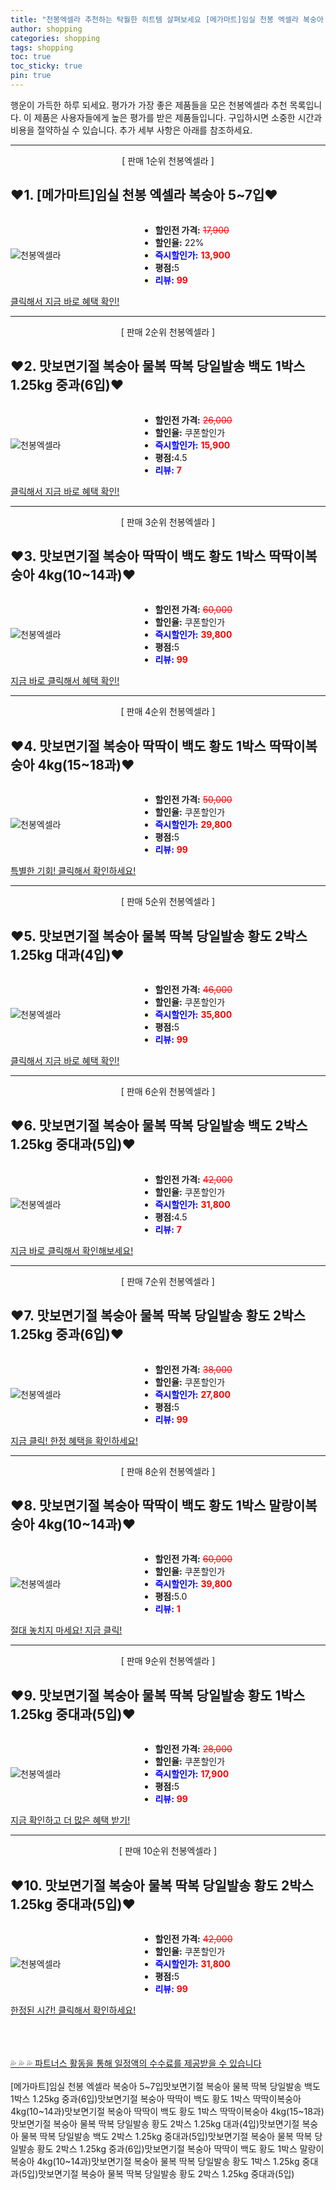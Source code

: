 ```yaml
---
title: "천봉엑셀라 추천하는 탁월한 히트템 살펴보세요 [메가마트]임실 천봉 엑셀라 복숭아 5~7입"
author: shopping
categories: shopping
tags: shopping
toc: true
toc_sticky: true
pin: true
---
```

행운이 가득한 하루 되세요. 평가가 가장 좋은 제품들을 모은 천봉엑셀라 추천 목록입니다. 이 제품은 사용자들에게 높은 평가를 받은 제품들입니다. 구입하시면 소중한 시간과 비용을 절약하실 수 있습니다. 추가 세부 사항은 아래를 참조하세요.

---
<p class="toplist" style="margin: 0 auto; display: block; width: fit-content;">[ 판매 1순위 천봉엑셀라 ]</p>

<h2><strong>❤️1. [메가마트]임실 천봉 엑셀라 복숭아 5~7입❤️</strong></h2>

<div style="display: flex; align-items: center;">
    <div style="flex: 0.4;">
        <img src="https://thumbnail9.coupangcdn.com/thumbnails/remote/230x230ex/image/vendor_inventory/47a6/563371f9da49a07873a206c6cf694ffc9bbb8ae18b4c9ddb9996307ac596.jpg" alt="천봉엑셀라" style="max-width: 100%;">
    </div>
    <div style="flex: 0.6; margin-left: 10px;">
        <ul>
            <li><strong>할인전 가격:</strong> <del style="color: red;">17,900</del></li>
            <li><strong>할인율:</strong> 22%</li>
            <li><span style='color:blue'><strong>즉시할인가:</strong></span> <span style='color:red'><strong>13,900</strong></span></li>
            <li><strong>평점:</strong>5</li>
            <li><span style='color:blue'><strong>리뷰:</strong></span> <span style='color:red'><strong>99</strong></span></li>
        </ul>
    </div>
</div>
<div class="center">
    <a href="https://selin100587.github.io?lptag=AF9450613&subid=githubio&pageKey=8203391350&traceid=V0-153&itemId=23521690584&vendorItemId=90548026242" class="myButton">
        클릭해서 지금 바로 혜택 확인!
    </a>
</div>


---
<p class="toplist" style="margin: 0 auto; display: block; width: fit-content;">[ 판매 2순위 천봉엑셀라 ]</p>

<h2><strong>❤️2. 맛보면기절 복숭아 물복 딱복 당일발송 백도 1박스 1.25kg 중과(6입)❤️</strong></h2>

<div style="display: flex; align-items: center;">
    <div style="flex: 0.4;">
        <img src="https://thumbnail8.coupangcdn.com/thumbnails/remote/230x230ex/image/vendor_inventory/caae/48f2c28dcdaec694be88a385496c7f89d7dc3f7ea23e8823b4730bd015f2.jpg" alt="천봉엑셀라" style="max-width: 100%;">
    </div>
    <div style="flex: 0.6; margin-left: 10px;">
        <ul>
            <li><strong>할인전 가격:</strong> <del style="color: red;">26,000</del></li>
            <li><strong>할인율:</strong> 쿠폰할인가</li>
            <li><span style='color:blue'><strong>즉시할인가:</strong></span> <span style='color:red'><strong>15,900</strong></span></li>
            <li><strong>평점:</strong>4.5</li>
            <li><span style='color:blue'><strong>리뷰:</strong></span> <span style='color:red'><strong>7</strong></span></li>
        </ul>
    </div>
</div>
<div class="center">
    <a href="https://selin100587.github.io?lptag=AF9450613&subid=githubio&pageKey=8248613452&traceid=V0-153&itemId=23452872156&vendorItemId=90479621230" class="myButton">
        클릭해서 지금 바로 혜택 확인!
    </a>
</div>


---
<p class="toplist" style="margin: 0 auto; display: block; width: fit-content;">[ 판매 3순위 천봉엑셀라 ]</p>

<h2><strong>❤️3. 맛보면기절 복숭아 딱딱이 백도 황도 1박스 딱딱이복숭아 4kg(10~14과)❤️</strong></h2>

<div style="display: flex; align-items: center;">
    <div style="flex: 0.4;">
        <img src="https://thumbnail8.coupangcdn.com/thumbnails/remote/230x230ex/image/vendor_inventory/a160/1ca83610c0a0639a1c97f3738b5708dce58936085862479393dbf0f4dcd8.jpg" alt="천봉엑셀라" style="max-width: 100%;">
    </div>
    <div style="flex: 0.6; margin-left: 10px;">
        <ul>
            <li><strong>할인전 가격:</strong> <del style="color: red;">60,000</del></li>
            <li><strong>할인율:</strong> 쿠폰할인가</li>
            <li><span style='color:blue'><strong>즉시할인가:</strong></span> <span style='color:red'><strong>39,800</strong></span></li>
            <li><strong>평점:</strong>5</li>
            <li><span style='color:blue'><strong>리뷰:</strong></span> <span style='color:red'><strong>99</strong></span></li>
        </ul>
    </div>
</div>
<div class="center">
    <a href="https://selin100587.github.io?lptag=AF9450613&subid=githubio&pageKey=8225484364&traceid=V0-153&itemId=23764781755&vendorItemId=90680250150" class="myButton">
        지금 바로 클릭해서 혜택 확인!
    </a>
</div>


---
<p class="toplist" style="margin: 0 auto; display: block; width: fit-content;">[ 판매 4순위 천봉엑셀라 ]</p>

<h2><strong>❤️4. 맛보면기절 복숭아 딱딱이 백도 황도 1박스 딱딱이복숭아 4kg(15~18과)❤️</strong></h2>

<div style="display: flex; align-items: center;">
    <div style="flex: 0.4;">
        <img src="https://thumbnail8.coupangcdn.com/thumbnails/remote/230x230ex/image/vendor_inventory/a160/1ca83610c0a0639a1c97f3738b5708dce58936085862479393dbf0f4dcd8.jpg" alt="천봉엑셀라" style="max-width: 100%;">
    </div>
    <div style="flex: 0.6; margin-left: 10px;">
        <ul>
            <li><strong>할인전 가격:</strong> <del style="color: red;">50,000</del></li>
            <li><strong>할인율:</strong> 쿠폰할인가</li>
            <li><span style='color:blue'><strong>즉시할인가:</strong></span> <span style='color:red'><strong>29,800</strong></span></li>
            <li><strong>평점:</strong>5</li>
            <li><span style='color:blue'><strong>리뷰:</strong></span> <span style='color:red'><strong>99</strong></span></li>
        </ul>
    </div>
</div>
<div class="center">
    <a href="https://selin100587.github.io?lptag=AF9450613&subid=githubio&pageKey=8225484364&traceid=V0-153&itemId=23764781754&vendorItemId=90680250156" class="myButton">
        특별한 기회! 클릭해서 확인하세요!
    </a>
</div>


---
<p class="toplist" style="margin: 0 auto; display: block; width: fit-content;">[ 판매 5순위 천봉엑셀라 ]</p>

<h2><strong>❤️5. 맛보면기절 복숭아 물복 딱복 당일발송 황도 2박스 1.25kg 대과(4입)❤️</strong></h2>

<div style="display: flex; align-items: center;">
    <div style="flex: 0.4;">
        <img src="https://thumbnail9.coupangcdn.com/thumbnails/remote/230x230ex/image/vendor_inventory/f2b8/02eadf5d139ca2f9d8152b490ee82205ba02c455224894b5d48c99810db4.jpg" alt="천봉엑셀라" style="max-width: 100%;">
    </div>
    <div style="flex: 0.6; margin-left: 10px;">
        <ul>
            <li><strong>할인전 가격:</strong> <del style="color: red;">46,000</del></li>
            <li><strong>할인율:</strong> 쿠폰할인가</li>
            <li><span style='color:blue'><strong>즉시할인가:</strong></span> <span style='color:red'><strong>35,800</strong></span></li>
            <li><strong>평점:</strong>5</li>
            <li><span style='color:blue'><strong>리뷰:</strong></span> <span style='color:red'><strong>99</strong></span></li>
        </ul>
    </div>
</div>
<div class="center">
    <a href="https://selin100587.github.io?lptag=AF9450613&subid=githubio&pageKey=8248867031&traceid=V0-153&itemId=23452872193&vendorItemId=90479621348" class="myButton">
        클릭해서 지금 바로 혜택 확인!
    </a>
</div>


---
<p class="toplist" style="margin: 0 auto; display: block; width: fit-content;">[ 판매 6순위 천봉엑셀라 ]</p>

<h2><strong>❤️6. 맛보면기절 복숭아 물복 딱복 당일발송 백도 2박스 1.25kg 중대과(5입)❤️</strong></h2>

<div style="display: flex; align-items: center;">
    <div style="flex: 0.4;">
        <img src="https://thumbnail8.coupangcdn.com/thumbnails/remote/230x230ex/image/vendor_inventory/caae/48f2c28dcdaec694be88a385496c7f89d7dc3f7ea23e8823b4730bd015f2.jpg" alt="천봉엑셀라" style="max-width: 100%;">
    </div>
    <div style="flex: 0.6; margin-left: 10px;">
        <ul>
            <li><strong>할인전 가격:</strong> <del style="color: red;">42,000</del></li>
            <li><strong>할인율:</strong> 쿠폰할인가</li>
            <li><span style='color:blue'><strong>즉시할인가:</strong></span> <span style='color:red'><strong>31,800</strong></span></li>
            <li><strong>평점:</strong>4.5</li>
            <li><span style='color:blue'><strong>리뷰:</strong></span> <span style='color:red'><strong>7</strong></span></li>
        </ul>
    </div>
</div>
<div class="center">
    <a href="https://selin100587.github.io?lptag=AF9450613&subid=githubio&pageKey=8248613452&traceid=V0-153&itemId=23452872202&vendorItemId=90479621376" class="myButton">
        지금 바로 클릭해서 확인해보세요!
    </a>
</div>


---
<p class="toplist" style="margin: 0 auto; display: block; width: fit-content;">[ 판매 7순위 천봉엑셀라 ]</p>

<h2><strong>❤️7. 맛보면기절 복숭아 물복 딱복 당일발송 황도 2박스 1.25kg 중과(6입)❤️</strong></h2>

<div style="display: flex; align-items: center;">
    <div style="flex: 0.4;">
        <img src="https://thumbnail9.coupangcdn.com/thumbnails/remote/230x230ex/image/vendor_inventory/f2b8/02eadf5d139ca2f9d8152b490ee82205ba02c455224894b5d48c99810db4.jpg" alt="천봉엑셀라" style="max-width: 100%;">
    </div>
    <div style="flex: 0.6; margin-left: 10px;">
        <ul>
            <li><strong>할인전 가격:</strong> <del style="color: red;">38,000</del></li>
            <li><strong>할인율:</strong> 쿠폰할인가</li>
            <li><span style='color:blue'><strong>즉시할인가:</strong></span> <span style='color:red'><strong>27,800</strong></span></li>
            <li><strong>평점:</strong>5</li>
            <li><span style='color:blue'><strong>리뷰:</strong></span> <span style='color:red'><strong>99</strong></span></li>
        </ul>
    </div>
</div>
<div class="center">
    <a href="https://selin100587.github.io?lptag=AF9450613&subid=githubio&pageKey=8248867031&traceid=V0-153&itemId=23452872172&vendorItemId=90479621293" class="myButton">
        지금 클릭! 한정 혜택을 확인하세요!
    </a>
</div>


---
<p class="toplist" style="margin: 0 auto; display: block; width: fit-content;">[ 판매 8순위 천봉엑셀라 ]</p>

<h2><strong>❤️8. 맛보면기절 복숭아 딱딱이 백도 황도 1박스 말랑이복숭아 4kg(10~14과)❤️</strong></h2>

<div style="display: flex; align-items: center;">
    <div style="flex: 0.4;">
        <img src="https://thumbnail9.coupangcdn.com/thumbnails/remote/230x230ex/image/vendor_inventory/de05/1366847264f87053e88a139127fb10e9c1c77aa9d07cd71f8753594938da.jpg" alt="천봉엑셀라" style="max-width: 100%;">
    </div>
    <div style="flex: 0.6; margin-left: 10px;">
        <ul>
            <li><strong>할인전 가격:</strong> <del style="color: red;">60,000</del></li>
            <li><strong>할인율:</strong> 쿠폰할인가</li>
            <li><span style='color:blue'><strong>즉시할인가:</strong></span> <span style='color:red'><strong>39,800</strong></span></li>
            <li><strong>평점:</strong>5.0</li>
            <li><span style='color:blue'><strong>리뷰:</strong></span> <span style='color:red'><strong>1</strong></span></li>
        </ul>
    </div>
</div>
<div class="center">
    <a href="https://selin100587.github.io?lptag=AF9450613&subid=githubio&pageKey=8248636656&traceid=V0-153&itemId=23764781756&vendorItemId=90680250171" class="myButton">
        절대 놓치지 마세요! 지금 클릭!
    </a>
</div>


---
<p class="toplist" style="margin: 0 auto; display: block; width: fit-content;">[ 판매 9순위 천봉엑셀라 ]</p>

<h2><strong>❤️9. 맛보면기절 복숭아 물복 딱복 당일발송 황도 1박스 1.25kg 중대과(5입)❤️</strong></h2>

<div style="display: flex; align-items: center;">
    <div style="flex: 0.4;">
        <img src="https://thumbnail9.coupangcdn.com/thumbnails/remote/230x230ex/image/vendor_inventory/f2b8/02eadf5d139ca2f9d8152b490ee82205ba02c455224894b5d48c99810db4.jpg" alt="천봉엑셀라" style="max-width: 100%;">
    </div>
    <div style="flex: 0.6; margin-left: 10px;">
        <ul>
            <li><strong>할인전 가격:</strong> <del style="color: red;">28,000</del></li>
            <li><strong>할인율:</strong> 쿠폰할인가</li>
            <li><span style='color:blue'><strong>즉시할인가:</strong></span> <span style='color:red'><strong>17,900</strong></span></li>
            <li><strong>평점:</strong>5</li>
            <li><span style='color:blue'><strong>리뷰:</strong></span> <span style='color:red'><strong>99</strong></span></li>
        </ul>
    </div>
</div>
<div class="center">
    <a href="https://selin100587.github.io?lptag=AF9450613&subid=githubio&pageKey=8248867031&traceid=V0-153&itemId=23452872214&vendorItemId=90479621422" class="myButton">
        지금 확인하고 더 많은 혜택 받기!
    </a>
</div>


---
<p class="toplist" style="margin: 0 auto; display: block; width: fit-content;">[ 판매 10순위 천봉엑셀라 ]</p>

<h2><strong>❤️10. 맛보면기절 복숭아 물복 딱복 당일발송 황도 2박스 1.25kg 중대과(5입)❤️</strong></h2>

<div style="display: flex; align-items: center;">
    <div style="flex: 0.4;">
        <img src="https://thumbnail9.coupangcdn.com/thumbnails/remote/230x230ex/image/vendor_inventory/f2b8/02eadf5d139ca2f9d8152b490ee82205ba02c455224894b5d48c99810db4.jpg" alt="천봉엑셀라" style="max-width: 100%;">
    </div>
    <div style="flex: 0.6; margin-left: 10px;">
        <ul>
            <li><strong>할인전 가격:</strong> <del style="color: red;">42,000</del></li>
            <li><strong>할인율:</strong> 쿠폰할인가</li>
            <li><span style='color:blue'><strong>즉시할인가:</strong></span> <span style='color:red'><strong>31,800</strong></span></li>
            <li><strong>평점:</strong>5</li>
            <li><span style='color:blue'><strong>리뷰:</strong></span> <span style='color:red'><strong>99</strong></span></li>
        </ul>
    </div>
</div>
<div class="center">
    <a href="https://selin100587.github.io?lptag=AF9450613&subid=githubio&pageKey=8248867031&traceid=V0-153&itemId=23452872217&vendorItemId=90479621437" class="myButton">
        한정된 시간! 클릭해서 확인하세요!
    </a>
</div>

<br><br><br>[💦 💦 💦 파트너스 활동을 통해 일정액의 수수료를 제공받을 수 있습니다](https://link.coupang.com/a/bcpT2c)<br><br>[메가마트]임실 천봉 엑셀라 복숭아 5~7입맛보면기절 복숭아 물복 딱복 당일발송 백도 1박스 1.25kg 중과(6입)맛보면기절 복숭아 딱딱이 백도 황도 1박스 딱딱이복숭아 4kg(10~14과)맛보면기절 복숭아 딱딱이 백도 황도 1박스 딱딱이복숭아 4kg(15~18과)맛보면기절 복숭아 물복 딱복 당일발송 황도 2박스 1.25kg 대과(4입)맛보면기절 복숭아 물복 딱복 당일발송 백도 2박스 1.25kg 중대과(5입)맛보면기절 복숭아 물복 딱복 당일발송 황도 2박스 1.25kg 중과(6입)맛보면기절 복숭아 딱딱이 백도 황도 1박스 말랑이복숭아 4kg(10~14과)맛보면기절 복숭아 물복 딱복 당일발송 황도 1박스 1.25kg 중대과(5입)맛보면기절 복숭아 물복 딱복 당일발송 황도 2박스 1.25kg 중대과(5입)